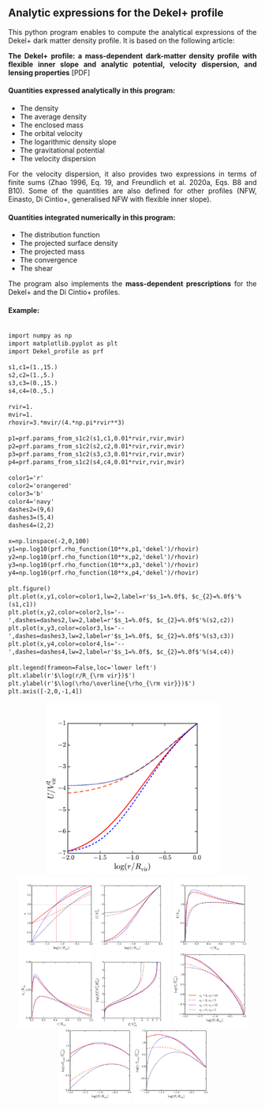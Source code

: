 <h2> Analytic expressions for the Dekel+ profile </h2>

<p align="justify">
This python program enables to compute the analytical expressions of the Dekel+ dark matter density profile. It is based on the following article: 
</p>

<p align="justify">
<a href="https://ui.adsabs.harvard.edu/abs/2020arXiv200408395F"  style="text-decoration:none" class="type1"><b>The Dekel+ profile: a mass-dependent dark-matter density profile with flexible inner slope and analytic potential, velocity dispersion, and lensing properties</b></a> 
<a href="https://ui.adsabs.harvard.edu/link_gateway/2020arXiv200408395F/EPRINT_PDF" style="text-decoration:none" class="type1"> [PDF] </a>
</p>

<h4 align="justify">
Quantities expressed analytically in this program: 
</h4>
<ul>
       <li>The density </li>
       <li>The average density</li>
       <li>The enclosed mass</li>
       <li>The orbital velocity</li>
       <li>The logarithmic density slope</li>
       <li>The gravitational potential</li>
       <li>The velocity dispersion</li>
</ul>       

<p align="justify">
For the velocity dispersion, it also provides two expressions in terms of finite sums (<a href="https://ui.adsabs.harvard.edu/abs/1996MNRAS.278..488Z/abstract"  style="text-decoration:none" class="type1">Zhao 1996,</a> Eq. 19, and <a href="https://ui.adsabs.harvard.edu/abs/2020MNRAS.491.4523F/abstract"  style="text-decoration:none" class="type1">Freundlich et al. 2020a</a>, Eqs. B8 and B10). Some of the quantities are also defined for other profiles (NFW, Einasto, Di Cintio+, generalised NFW with flexible inner slope). 
</p>

<h4 align="justify">
Quantities integrated numerically in this program: 
</h4>
<ul>
       <li>The distribution function</li>
       <li>The projected surface density</li>
       <li>The projected mass</li>
       <li>The convergence</li>
       <li>The shear</li>
</ul>       

<p align="justify">
       The program also implements the <b>mass-dependent prescriptions</b> for the Dekel+ and the Di Cintio+ profiles. 
</p>

<h4 align="justify">
       Example:  
</h4>

<pre><code>
import numpy as np
import matplotlib.pyplot as plt
import Dekel_profile as prf

s1,c1=(1.,15.)
s2,c2=(1.,5.)
s3,c3=(0.,15.) 
s4,c4=(0.,5.)

rvir=1.
mvir=1.
rhovir=3.*mvir/(4.*np.pi*rvir**3)

p1=prf.params_from_s1c2(s1,c1,0.01*rvir,rvir,mvir)
p2=prf.params_from_s1c2(s2,c2,0.01*rvir,rvir,mvir)
p3=prf.params_from_s1c2(s3,c3,0.01*rvir,rvir,mvir)
p4=prf.params_from_s1c2(s4,c4,0.01*rvir,rvir,mvir)

color1='r'
color2='orangered'
color3='b'
color4='navy'
dashes2=(9,6)
dashes3=(5,4)
dashes4=(2,2)

x=np.linspace(-2,0,100)
y1=np.log10(prf.rho_function(10**x,p1,'dekel')/rhovir)
y2=np.log10(prf.rho_function(10**x,p2,'dekel')/rhovir)
y3=np.log10(prf.rho_function(10**x,p3,'dekel')/rhovir)
y4=np.log10(prf.rho_function(10**x,p4,'dekel')/rhovir)

plt.figure()
plt.plot(x,y1,color=color1,lw=2,label=r'$s_1=%.0f$, $c_{2}=%.0f$'%(s1,c1))
plt.plot(x,y2,color=color2,ls='--',dashes=dashes2,lw=2,label=r'$s_1=%.0f$, $c_{2}=%.0f$'%(s2,c2))
plt.plot(x,y3,color=color3,ls='--',dashes=dashes3,lw=2,label=r'$s_1=%.0f$, $c_{2}=%.0f$'%(s3,c3))
plt.plot(x,y4,color=color4,ls='--',dashes=dashes4,lw=2,label=r'$s_1=%.0f$, $c_{2}=%.0f$'%(s4,c4))

plt.legend(frameon=False,loc='lower left')
plt.xlabel(r'$\log(r/R_{\rm vir})$')
plt.ylabel(r'$\log(\rho/\overline{\rho_{\rm vir}})$')
plt.axis([-2,0,-1,4])
</code></pre>

<p align="center">
 <img src="images/examples_U.pdf"  width="350">
 <img src="images/examples_s.pdf"  width=30% />
 <img src="images/examples_U.pdf"  width=30% />
 
 <img src="images/examples_V.pdf"  width=30% />
 <img src="images/examples_sigma.pdf"  width=30% />
 <img src="images/examples_f_log.pdf"  width=30% />
 
 <img src="images/examples_surfdens_truncated.pdf"  width=30% />
 <img src="images/examples_alpha.pdf"  width=30% />
 <img src="images/examples_gamma.pdf"  width=30% />
</p>

